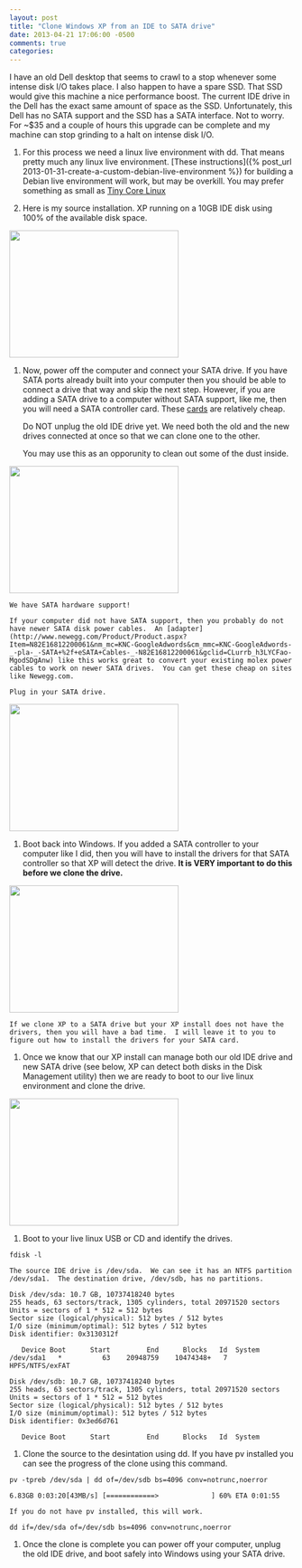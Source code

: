 ```yaml
---
layout: post
title: "Clone Windows XP from an IDE to SATA drive"
date: 2013-04-21 17:06:00 -0500
comments: true
categories: 
---
```


I have an old Dell desktop that seems to crawl to a stop whenever some intense disk I/O takes place.  I also happen to have a spare SSD.  That SSD would give this machine a nice performance boost.  The current IDE drive in the Dell has the exact same amount of space as the SSD.  Unfortunately, this Dell has no SATA support and the SSD has a SATA interface.  Not to worry.  For ~$35 and a couple of hours this upgrade can be complete and my machine can stop grinding to a halt on intense disk I/O.

<!--more-->

1. For this process we need a linux live environment with dd.  That means pretty much any linux live environment. [These instructions]({% post_url 2013-01-31-create-a-custom-debian-live-environment %}) for building a Debian live environment will work, but may be overkill.  You may prefer something as small as [Tiny Core Linux](http://distro.ibiblio.org/tinycorelinux/)

1. Here is my source installation.  XP running on a 10GB IDE disk using 100% of the available disk space.

<img src="/downloads/SingleDisk-300x225.png" width=300 height=225 >

1. Now, power off the computer and connect your SATA drive.  If you have SATA ports already built into your computer then you should be able to connect a drive that way and skip the next step.  However, if you are adding a SATA drive to a computer without SATA support, like me, then you will need a SATA controller card.  These [cards](http://www.newegg.com/Product/Product.aspx?Item=N82E16815287017) are relatively cheap.

    Do NOT unplug the old IDE drive yet.  We need both the old and the new drives connected at once so that we can clone one to the other.

    You may use this as an opporunity to clean out some of the dust inside.

<img src="/downloads/2013-01-19-15.30.29-300x225.jpg" width=300 height=225 >

    We have SATA hardware support!

    If your computer did not have SATA support, then you probably do not have newer SATA disk power cables.  An [adapter](http://www.newegg.com/Product/Product.aspx?Item=N82E16812200061&nm_mc=KNC-GoogleAdwords&cm_mmc=KNC-GoogleAdwords-_-pla-_-SATA+%2f+eSATA+Cables-_-N82E16812200061&gclid=CLurrb_h3LYCFao-MgodSDgAnw) like this works great to convert your existing molex power cables to work on newer SATA drives.  You can get these cheap on sites like Newegg.com.

    Plug in your SATA drive.

<img src="/downloads/2013-01-19-15.33.29-300x225.jpg" width=300 height=225 >

1. Boot back into Windows.  If you added a SATA controller to your computer like I did, then you will have to install the drivers for that SATA controller so that XP will detect the drive.  **It is VERY important to do this before we clone the drive.**

<img src="/downloads/add-device-300x225.png" width=300 height=225 >

    If we clone XP to a SATA drive but your XP install does not have the drivers, then you will have a bad time.  I will leave it to you to figure out how to install the drivers for your SATA card.

1. Once we know that our XP install can manage both our old IDE drive and new SATA drive (see below, XP can detect both disks in the Disk Management utility) then we are ready to boot to our live linux environment and clone the drive.

<img src="/downloads/BothDisks-300x225.png" width=300 height=225 >

1. Boot to your live linux USB or CD and identify the drives.

```
fdisk -l
```

    The source IDE drive is /dev/sda.  We can see it has an NTFS partition /dev/sda1.  The destination drive, /dev/sdb, has no partitions.

```
Disk /dev/sda: 10.7 GB, 10737418240 bytes
255 heads, 63 sectors/track, 1305 cylinders, total 20971520 sectors
Units = sectors of 1 * 512 = 512 bytes
Sector size (logical/physical): 512 bytes / 512 bytes
I/O size (minimum/optimal): 512 bytes / 512 bytes
Disk identifier: 0x3130312f

   Device Boot      Start         End      Blocks   Id  System
/dev/sda1   *          63    20948759    10474348+   7  HPFS/NTFS/exFAT

Disk /dev/sdb: 10.7 GB, 10737418240 bytes
255 heads, 63 sectors/track, 1305 cylinders, total 20971520 sectors
Units = sectors of 1 * 512 = 512 bytes
Sector size (logical/physical): 512 bytes / 512 bytes
I/O size (minimum/optimal): 512 bytes / 512 bytes
Disk identifier: 0x3ed6d761

   Device Boot      Start         End      Blocks   Id  System

```

1. Clone the source to the desintation using dd.  If you have pv installed you can see the progress of the clone using this command.

```
pv -tpreb /dev/sda | dd of=/dev/sdb bs=4096 conv=notrunc,noerror
```

```
6.83GB 0:03:20[43MB/s] [============>             ] 60% ETA 0:01:55
```

    If you do not have pv installed, this will work.

```
dd if=/dev/sda of=/dev/sdb bs=4096 conv=notrunc,noerror
```

1. Once the clone is complete you can power off your computer, unplug the old IDE drive, and boot safely into Windows using your SATA drive.

